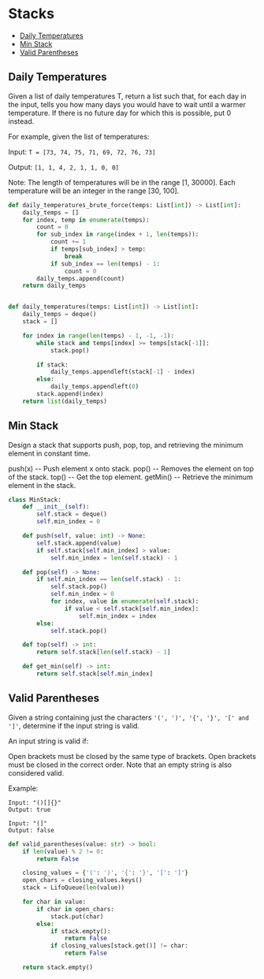 # Stacks

* [Daily Temperatures](#daily-temperatures)
* [Min Stack](#min-stack)
* [Valid Parentheses](#valid-parentheses)

## Daily Temperatures

Given a list of daily temperatures T, return a list such that, for each day in the input, tells you how many days you
would have to wait until a warmer temperature. If there is no future day for which this is possible, put 0 instead.

For example, given the list of temperatures:

Input: `T = [73, 74, 75, 71, 69, 72, 76, 73]`

Output: `[1, 1, 4, 2, 1, 1, 0, 0]`

Note: The length of temperatures will be in the range [1, 30000].
Each temperature will be an integer in the range [30, 100].

```python
def daily_temperatures_brute_force(temps: List[int]) -> List[int]:
    daily_temps = []
    for index, temp in enumerate(temps):
        count = 0
        for sub_index in range(index + 1, len(temps)):
            count += 1
            if temps[sub_index] > temp:
                break
            if sub_index == len(temps) - 1:
                count = 0
        daily_temps.append(count)
    return daily_temps


def daily_temperatures(temps: List[int]) -> List[int]:
    daily_temps = deque()
    stack = []

    for index in range(len(temps) - 1, -1, -1):
        while stack and temps[index] >= temps[stack[-1]]:
            stack.pop()

        if stack:
            daily_temps.appendleft(stack[-1] - index)
        else:
            daily_temps.appendleft(0)
        stack.append(index)
    return list(daily_temps)
```

## Min Stack

Design a stack that supports push, pop, top, and retrieving the minimum element in constant time.

push(x) -- Push element x onto stack.
pop() -- Removes the element on top of the stack.
top() -- Get the top element.
getMin() -- Retrieve the minimum element in the stack.

```python
class MinStack:
    def __init__(self):
        self.stack = deque()
        self.min_index = 0

    def push(self, value: int) -> None:
        self.stack.append(value)
        if self.stack[self.min_index] > value:
            self.min_index = len(self.stack) - 1

    def pop(self) -> None:
        if self.min_index == len(self.stack) - 1:
            self.stack.pop()
            self.min_index = 0
            for index, value in enumerate(self.stack):
                if value < self.stack[self.min_index]:
                    self.min_index = index
        else:
            self.stack.pop()

    def top(self) -> int:
        return self.stack[len(self.stack) - 1]

    def get_min(self) -> int:
        return self.stack[self.min_index]
```

## Valid Parentheses

Given a string containing just the characters `'(', ')', '{', '}', '[' and ']'`, determine if the input string is valid.

An input string is valid if:

Open brackets must be closed by the same type of brackets.
Open brackets must be closed in the correct order.
Note that an empty string is also considered valid.

Example:

```text
Input: "()[]{}"
Output: true

Input: "(]"
Output: false
```

```python
def valid_parentheses(value: str) -> bool:
    if len(value) % 2 != 0:
        return False

    closing_values = {'(': ')', '{': '}', '[': ']'}
    open_chars = closing_values.keys()
    stack = LifoQueue(len(value))

    for char in value:
        if char in open_chars:
            stack.put(char)
        else:
            if stack.empty():
                return False
            if closing_values[stack.get()] != char:
                return False

    return stack.empty()
```